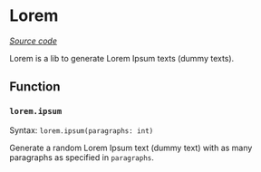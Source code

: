 # Lorem

*[Source code](https://github.com/jd-develop/nougaro/blob/main/lib_/lorem.noug)*

Lorem is a lib to generate Lorem Ipsum texts (dummy texts).

## Function

### `lorem.ipsum`
Syntax: `lorem.ipsum(paragraphs: int)`

Generate a random Lorem Ipsum text (dummy text) with as many paragraphs as specified in `paragraphs`.
